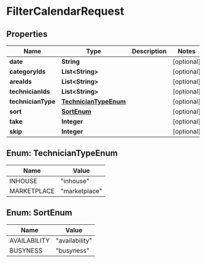 
# FilterCalendarRequest

## Properties
Name | Type | Description | Notes
------------ | ------------- | ------------- | -------------
**date** | **String** |  |  [optional]
**categoryIds** | **List&lt;String&gt;** |  |  [optional]
**areaIds** | **List&lt;String&gt;** |  |  [optional]
**technicianIds** | **List&lt;String&gt;** |  |  [optional]
**technicianType** | [**TechnicianTypeEnum**](#TechnicianTypeEnum) |  |  [optional]
**sort** | [**SortEnum**](#SortEnum) |  |  [optional]
**take** | **Integer** |  |  [optional]
**skip** | **Integer** |  |  [optional]


<a name="TechnicianTypeEnum"></a>
## Enum: TechnicianTypeEnum
Name | Value
---- | -----
INHOUSE | &quot;inhouse&quot;
MARKETPLACE | &quot;marketplace&quot;


<a name="SortEnum"></a>
## Enum: SortEnum
Name | Value
---- | -----
AVAILABILITY | &quot;availability&quot;
BUSYNESS | &quot;busyness&quot;



